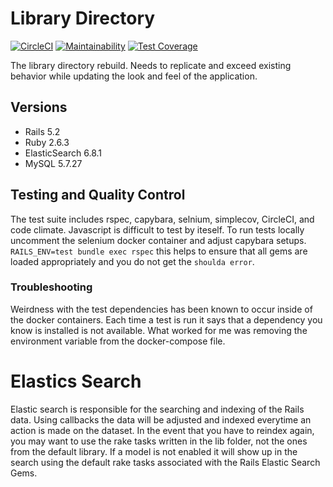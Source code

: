 # Library Directory
[![CircleCI](https://circleci.com/gh/wvulibraries/library_directory.svg?style=svg)](https://circleci.com/gh/wvulibraries/library_directory) [![Maintainability](https://api.codeclimate.com/v1/badges/1eebb5f2bac6fdeae296/maintainability)](https://codeclimate.com/github/wvulibraries/library_directory/maintainability) [![Test Coverage](https://api.codeclimate.com/v1/badges/1eebb5f2bac6fdeae296/test_coverage)](https://codeclimate.com/github/wvulibraries/library_directory/test_coverage)

The library directory rebuild.  Needs to replicate and exceed existing behavior while updating the look and feel of the application.  

## Versions
- Rails 5.2 
- Ruby  2.6.3
- ElasticSearch 6.8.1 
- MySQL 5.7.27

## Testing and Quality Control 
The test suite includes rspec, capybara, selnium, simplecov, CircleCI, and code climate. 
Javascript is difficult to test by iteself.  To run tests locally uncomment the selenium docker container and adjust capybara setups. 
`RAILS_ENV=test bundle exec rspec` this helps to ensure that all gems are loaded appropriately and you do not get the `shoulda error`.  

### Troubleshooting
Weirdness with the test dependencies has been known to occur inside of the docker containers.  Each time a test is run it says that a dependency you know is installed is not available.  What worked for me was removing the environment variable from the docker-compose file. 

# Elastics Search 
Elastic search is responsible for the searching and indexing of the Rails data. Using callbacks the data will be adjusted and indexed everytime an action is made on the dataset.  In the event that you have to reindex again, you may want to use the rake tasks written in the lib folder, not the ones from the default library.  If a model is not enabled it will show up in the search using the default rake tasks associated with the Rails Elastic Search Gems.
